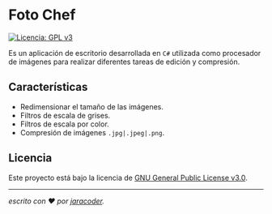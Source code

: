 # Foto Chef
[![Licencia: GPL v3](https://img.shields.io/badge/License-GPLv3-blue.svg)](https://www.gnu.org/licenses/gpl-3.0)

Es un aplicación de escritorio desarrollada en <code>C#</code> utilizada como procesador de imágenes para realizar diferentes tareas de edición y compresión. 


## Características

- Redimensionar el tamaño de las imágenes.
- Filtros de escala de grises.
- Filtros de escala por color.
- Compresión de imágenes <code>.jpg|.jpeg|.png</code>.


## Licencia

Este proyecto está bajo la licencia de [GNU General Public License v3.0](https://github.com/jaracoder/Foto.Chef/blob/master/LICENSE.MD).

---
_escrito con ❤️ por [jaracoder](https://github.com/jaracoder)._
